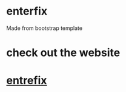 # enterfix

Made from bootstrap template

# check out the website

# [entrefix](https://entrefix.tech)
